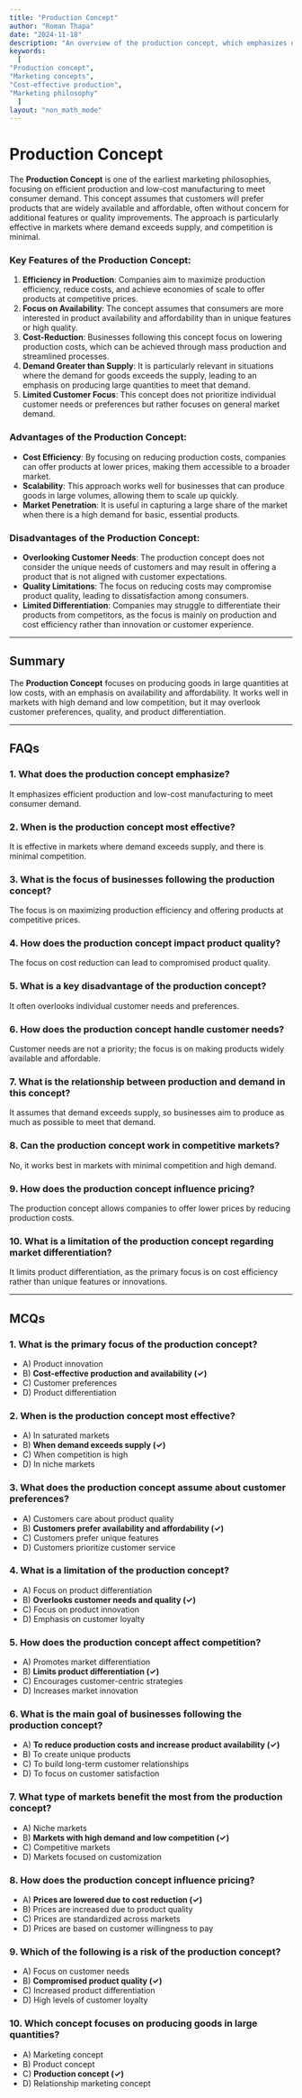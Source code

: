 ```yaml
---
title: "Production Concept" 
author: "Roman Thapa" 
date: "2024-11-18"
description: "An overview of the production concept, which emphasizes efficient production and cost reduction to meet consumer demand." 
keywords:
  [
"Production concept",
"Marketing concepts",
"Cost-effective production",
"Marketing philosophy"
  ]
layout: "non_math_mode"
---
```


# Production Concept

The **Production Concept** is one of the earliest marketing philosophies, focusing on efficient production and low-cost manufacturing to meet consumer demand. This concept assumes that customers will prefer products that are widely available and affordable, often without concern for additional features or quality improvements. The approach is particularly effective in markets where demand exceeds supply, and competition is minimal.

### Key Features of the Production Concept:

1. **Efficiency in Production**: Companies aim to maximize production efficiency, reduce costs, and achieve economies of scale to offer products at competitive prices.
2. **Focus on Availability**: The concept assumes that consumers are more interested in product availability and affordability than in unique features or high quality.
3. **Cost-Reduction**: Businesses following this concept focus on lowering production costs, which can be achieved through mass production and streamlined processes.
4. **Demand Greater than Supply**: It is particularly relevant in situations where the demand for goods exceeds the supply, leading to an emphasis on producing large quantities to meet that demand.
5. **Limited Customer Focus**: This concept does not prioritize individual customer needs or preferences but rather focuses on general market demand.

### Advantages of the Production Concept:

- **Cost Efficiency**: By focusing on reducing production costs, companies can offer products at lower prices, making them accessible to a broader market.
- **Scalability**: This approach works well for businesses that can produce goods in large volumes, allowing them to scale up quickly.
- **Market Penetration**: It is useful in capturing a large share of the market when there is a high demand for basic, essential products.

### Disadvantages of the Production Concept:

- **Overlooking Customer Needs**: The production concept does not consider the unique needs of customers and may result in offering a product that is not aligned with customer expectations.
- **Quality Limitations**: The focus on reducing costs may compromise product quality, leading to dissatisfaction among consumers.
- **Limited Differentiation**: Companies may struggle to differentiate their products from competitors, as the focus is mainly on production and cost efficiency rather than innovation or customer experience.

---

## Summary

The **Production Concept** focuses on producing goods in large quantities at low costs, with an emphasis on availability and affordability. It works well in markets with high demand and low competition, but it may overlook customer preferences, quality, and product differentiation.

---

## FAQs

### 1. What does the production concept emphasize?

It emphasizes efficient production and low-cost manufacturing to meet consumer demand.

### 2. When is the production concept most effective?

It is effective in markets where demand exceeds supply, and there is minimal competition.

### 3. What is the focus of businesses following the production concept?

The focus is on maximizing production efficiency and offering products at competitive prices.

### 4. How does the production concept impact product quality?

The focus on cost reduction can lead to compromised product quality.

### 5. What is a key disadvantage of the production concept?

It often overlooks individual customer needs and preferences.

### 6. How does the production concept handle customer needs?

Customer needs are not a priority; the focus is on making products widely available and affordable.

### 7. What is the relationship between production and demand in this concept?

It assumes that demand exceeds supply, so businesses aim to produce as much as possible to meet that demand.

### 8. Can the production concept work in competitive markets?

No, it works best in markets with minimal competition and high demand.

### 9. How does the production concept influence pricing?

The production concept allows companies to offer lower prices by reducing production costs.

### 10. What is a limitation of the production concept regarding market differentiation?

It limits product differentiation, as the primary focus is on cost efficiency rather than unique features or innovations.

---

## MCQs

### 1. What is the primary focus of the production concept?

- A) Product innovation
- B) **Cost-effective production and availability (✓)**
- C) Customer preferences
- D) Product differentiation

### 2. When is the production concept most effective?

- A) In saturated markets
- B) **When demand exceeds supply (✓)**
- C) When competition is high
- D) In niche markets

### 3. What does the production concept assume about customer preferences?

- A) Customers care about product quality
- B) **Customers prefer availability and affordability (✓)**
- C) Customers prefer unique features
- D) Customers prioritize customer service

### 4. What is a limitation of the production concept?

- A) Focus on product differentiation
- B) **Overlooks customer needs and quality (✓)**
- C) Focus on product innovation
- D) Emphasis on customer loyalty

### 5. How does the production concept affect competition?

- A) Promotes market differentiation
- B) **Limits product differentiation (✓)**
- C) Encourages customer-centric strategies
- D) Increases market innovation

### 6. What is the main goal of businesses following the production concept?

- A) **To reduce production costs and increase product availability (✓)**
- B) To create unique products
- C) To build long-term customer relationships
- D) To focus on customer satisfaction

### 7. What type of markets benefit the most from the production concept?

- A) Niche markets
- B) **Markets with high demand and low competition (✓)**
- C) Competitive markets
- D) Markets focused on customization

### 8. How does the production concept influence pricing?

- A) **Prices are lowered due to cost reduction (✓)**
- B) Prices are increased due to product quality
- C) Prices are standardized across markets
- D) Prices are based on customer willingness to pay

### 9. Which of the following is a risk of the production concept?

- A) Focus on customer needs
- B) **Compromised product quality (✓)**
- C) Increased product differentiation
- D) High levels of customer loyalty

### 10. Which concept focuses on producing goods in large quantities?

- A) Marketing concept
- B) Product concept
- C) **Production concept (✓)**
- D) Relationship marketing concept
